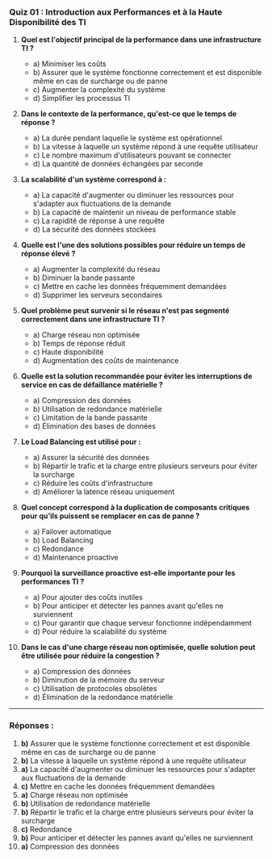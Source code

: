 ### Quiz 01 : Introduction aux Performances et à la Haute Disponibilité des TI

1. **Quel est l'objectif principal de la performance dans une infrastructure TI ?**
   - a) Minimiser les coûts
   - b) Assurer que le système fonctionne correctement et est disponible même en cas de surcharge ou de panne
   - c) Augmenter la complexité du système
   - d) Simplifier les processus TI

2. **Dans le contexte de la performance, qu'est-ce que le temps de réponse ?**
   - a) La durée pendant laquelle le système est opérationnel
   - b) La vitesse à laquelle un système répond à une requête utilisateur
   - c) Le nombre maximum d'utilisateurs pouvant se connecter
   - d) La quantité de données échangées par seconde

3. **La scalabilité d'un système correspond à :**
   - a) La capacité d'augmenter ou diminuer les ressources pour s'adapter aux fluctuations de la demande
   - b) La capacité de maintenir un niveau de performance stable
   - c) La rapidité de réponse à une requête
   - d) La sécurité des données stockées

4. **Quelle est l'une des solutions possibles pour réduire un temps de réponse élevé ?**
   - a) Augmenter la complexité du réseau
   - b) Diminuer la bande passante
   - c) Mettre en cache les données fréquemment demandées
   - d) Supprimer les serveurs secondaires

5. **Quel problème peut survenir si le réseau n'est pas segmenté correctement dans une infrastructure TI ?**
   - a) Charge réseau non optimisée
   - b) Temps de réponse réduit
   - c) Haute disponibilité
   - d) Augmentation des coûts de maintenance

6. **Quelle est la solution recommandée pour éviter les interruptions de service en cas de défaillance matérielle ?**
   - a) Compression des données
   - b) Utilisation de redondance matérielle
   - c) Limitation de la bande passante
   - d) Élimination des bases de données

7. **Le Load Balancing est utilisé pour :**
   - a) Assurer la sécurité des données
   - b) Répartir le trafic et la charge entre plusieurs serveurs pour éviter la surcharge
   - c) Réduire les coûts d'infrastructure
   - d) Améliorer la latence réseau uniquement

8. **Quel concept correspond à la duplication de composants critiques pour qu’ils puissent se remplacer en cas de panne ?**
   - a) Failover automatique
   - b) Load Balancing
   - c) Redondance
   - d) Maintenance proactive

9. **Pourquoi la surveillance proactive est-elle importante pour les performances TI ?**
   - a) Pour ajouter des coûts inutiles
   - b) Pour anticiper et détecter les pannes avant qu'elles ne surviennent
   - c) Pour garantir que chaque serveur fonctionne indépendamment
   - d) Pour réduire la scalabilité du système

10. **Dans le cas d'une charge réseau non optimisée, quelle solution peut être utilisée pour réduire la congestion ?**
    - a) Compression des données
    - b) Diminution de la mémoire du serveur
    - c) Utilisation de protocoles obsolètes
    - d) Élimination de la redondance matérielle

---

### Réponses :
1. **b)** Assurer que le système fonctionne correctement et est disponible même en cas de surcharge ou de panne
2. **b)** La vitesse à laquelle un système répond à une requête utilisateur
3. **a)** La capacité d'augmenter ou diminuer les ressources pour s'adapter aux fluctuations de la demande
4. **c)** Mettre en cache les données fréquemment demandées
5. **a)** Charge réseau non optimisée
6. **b)** Utilisation de redondance matérielle
7. **b)** Répartir le trafic et la charge entre plusieurs serveurs pour éviter la surcharge
8. **c)** Redondance
9. **b)** Pour anticiper et détecter les pannes avant qu'elles ne surviennent
10. **a)** Compression des données

